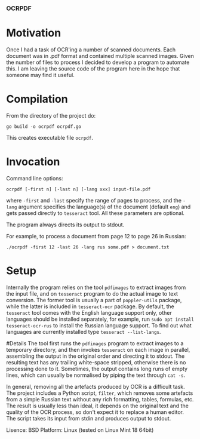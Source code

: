 ### OCRPDF

# Motivation
Once I had a task of OCR'ing a number of scanned documents. Each document was in .pdf format and
contained multiple scanned images. Given the number of files to process I decided to develop
a program to automate this. I am leaving the source code of the program here in the hope that
someone may find it useful.

# Compilation
From the directory of the project do:
```
go build -o ocrpdf ocrpdf.go
```

This creates executable file `ocrpdf`.

# Invocation
Command line options:
```
ocrpdf [-first n] [-last n] [-lang xxx] input-file.pdf
```

where `-first` and `-last` specify the range of pages to process, and the `-lang` argument specifies the language(s)
of the document (default `eng`) and gets passed directly to `tesseract` tool. All these parameters are optional.

The program always directs its output to stdout.

For example, to process a document from page 12 to page 26 in Russian:
```
./ocrpdf -first 12 -last 26 -lang rus some.pdf > document.txt
```

# Setup
Internally the program relies on the tool `pdfimages` to extract images from the input file, and on `tesseract`
program to do the actual image to text conversion. The former tool is usually a part of `poppler-utils` package,
while the latter is included in `tesseract-ocr` package. By default, the `tesseract` tool comes with the English
language support only, other languages should be installed separately, for example, run `sudo apt install tesseract-ocr-rus`
to install the Russian language support. To find out what languages are currently installed type
`tesseract --list-langs`.

#Details
The tool first runs the `pdfimages` program to extract images to a temporary directory, and then invokes
`tesseract` on each image in parallel, assembling the output in the original order and directing it to stdout.
The resulting text has any trailing white-space stripped, otherwise there is no processing done to it. Sometimes,
the output contains long runs of empty lines, which can usually be normalised by piping the text through `cat -s`.

In general, removing all the artefacts produced by OCR is a difficult task. The project includes a Python script,
`filter`, which removes some artefacts from a simple Russian text without any rich formatting, tables, formulas, etc.
The result is usually less than ideal, it depends on the original text and the quality of the OCR process,
so don't expect it to replace a human editor. The script takes its input from stdin and produces output to stdout.


Lisence: BSD
Platform: Linux (tested on Linux Mint 18 64bit)

